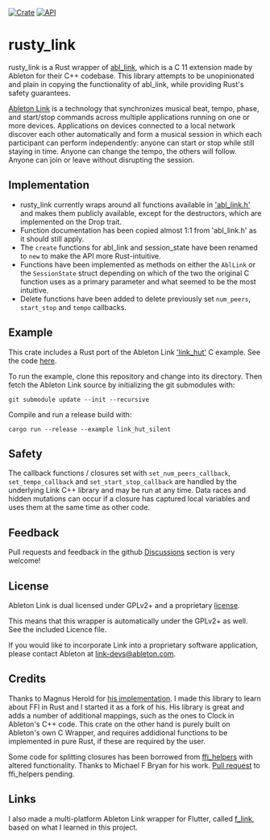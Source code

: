 [![Crate](https://img.shields.io/crates/v/rusty_link.svg)](https://crates.io/crates/rusty_link)
[![API](https://docs.rs/rusty_link/badge.svg)](https://docs.rs/rusty_link)

# rusty_link

rusty_link is a Rust wrapper of [abl_link](https://github.com/Ableton/link/tree/master/extensions/abl_link),
which is a C 11 extension made by Ableton for their C++ codebase.
This library attempts to be unopinionated and plain in
copying the functionality of abl_link, while providing Rust's safety guarantees.

[Ableton Link](http://ableton.github.io/link) is a technology that synchronizes musical beat, tempo,
phase, and start/stop commands across multiple applications running
on one or more devices. Applications on devices connected to a local
network discover each other automatically and form a musical session
in which each participant can perform independently: anyone can start
or stop while still staying in time. Anyone can change the tempo, the
others will follow. Anyone can join or leave without disrupting the session.

## Implementation

- rusty_link currently wraps around all functions available in ['abl_link.h'](https://github.com/Ableton/link/blob/master/extensions/abl_link/include/abl_link.h) and makes them publicly available, except for the destructors, which are implemented on the Drop trait.
- Function documentation has been copied almost 1:1 from 'abl_link.h' as it should still apply.
- The `create` functions for abl_link and session_state have been renamed to `new` to make the API more Rust-intuitive.
- Functions have been implemented as methods on either the `AblLink` or the `SessionState` struct depending on which of the two the original C function uses as a primary parameter and what seemed to be the most intuitive.
- Delete functions have been added to delete previously set `num_peers`, `start_stop` and `tempo` callbacks.

## Example

This crate includes a Rust port of the Ableton Link ['link_hut'](https://github.com/Ableton/link/blob/master/extensions/abl_link/examples/link_hut/main.c) C example. See the code [here](https://github.com/anzbert/rusty_link/blob/master/examples/link_hut.rs).

To run the example, clone this repository and change into its directory. Then fetch the Ableton Link source by initializing the git submodules with:

```
git submodule update --init --recursive
```

Compile and run a release build with:

```
cargo run --release --example link_hut_silent
```

## Safety

The callback functions / closures set with `set_num_peers_callback`, `set_tempo_callback` and `set_start_stop_callback` are handled by the underlying Link C++ library and may be run at any time.
Data races and hidden mutations can occur if a closure has captured local variables and uses them at the same
time as other code.

## Feedback

Pull requests and feedback in the github [Discussions](https://github.com/anzbert/rusty_link/discussions) section is very welcome!

## License

Ableton Link is dual licensed under GPLv2+ and a proprietary [license](https://github.com/Ableton/link/blob/master/LICENSE.md).

This means that this wrapper is automatically under the GPLv2+ as well. See the included Licence file.

If you would like to incorporate Link into a proprietary software application, please contact Ableton at <link-devs@ableton.com>.

## Credits

Thanks to Magnus Herold for [his implementation](https://crates.io/crates/ableton-link).
I made this library to learn about FFI in Rust and I started it as a fork of his. His library is great and adds a number of additional mappings, such as the ones to Clock in Ableton's C++ code. This crate on the other hand is purely built on Ableton's own C Wrapper, and requires addidional functions to be implemented in pure Rust, if these are required by the user.

Some code for splitting closures has been borrowed from [ffi_helpers](https://crates.io/crates/ffi_helpers) with altered functionality. Thanks to Michael F Bryan for his work.
[Pull request](https://github.com/Michael-F-Bryan/ffi_helpers/pull/8) to ffi_helpers pending.

## Links

I also made a multi-platform Ableton Link wrapper for Flutter, called [f_link](https://pub.dev/packages/f_link), based on what I learned in this project.
